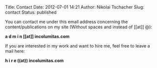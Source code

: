 Title: Contact
Date: 2012-07-01 14:21
Author: Nikolai Tschacher
Slug: contact
Status: published

You can contact me under this email address concerning the
content/publications on my site (Without spaces and instead of [[at]]
@): 

**a d m i n [[at]] incolumitas.com**

If you are interested in my work and want to hire me, feel free to leave
a mail here: 

**h i r e ((at)) incolumitas.com**
